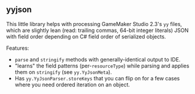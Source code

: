 ## yyjson
This little library helps with processing GameMaker Studio 2.3's `yy` files,
which are slightly lean (read: trailing commas, 64-bit integer literals) JSON with field order depending
on C# field order of serialized objects.

Features:

*	`parse` and `stringify` methods with generally-identical output to IDE.
*	"learns" the field patterns (per-`resourceType`) while parsing and applies them on `stringify` (see `yy.YyJsonMeta`).
*	Has `yy.YyJsonParser.storeKeys` that you can flip on for a few cases where you need ordered iteration on an object.
